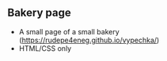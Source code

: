## Bakery page

- A small page of a small bakery (https://rudepe4eneg.github.io/vypechka/)
- HTML/CSS only
